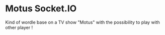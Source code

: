 # Motus Socket.IO

Kind of wordle base on a TV show "Motus" with the possibility to play with other player !
